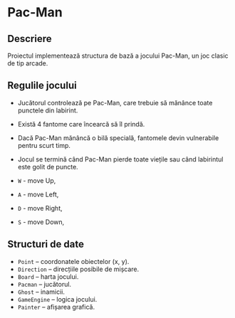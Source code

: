 # Pac-Man

## Descriere
Proiectul implementează structura de bază a jocului Pac-Man, un joc clasic de tip arcade.

## Regulile jocului
- Jucătorul controlează pe Pac-Man, care trebuie să mănânce toate punctele din labirint.
- Există 4 fantome care încearcă să îl prindă.
- Dacă Pac-Man mănâncă o bilă specială, fantomele devin vulnerabile pentru scurt timp.
- Jocul se termină când Pac-Man pierde toate viețile sau când labirintul este golit de puncte.

- `W` - move Up,
- `A` - move Left,
- `D` - move Right,
- `S` - move Down,

## Structuri de date
- `Point` – coordonatele obiectelor (x, y).
- `Direction` – direcțiile posibile de mișcare.
- `Board` – harta jocului.
- `Pacman` – jucătorul.
- `Ghost` – inamicii.
- `GameEngine` – logica jocului.
- `Painter` – afișarea grafică.
